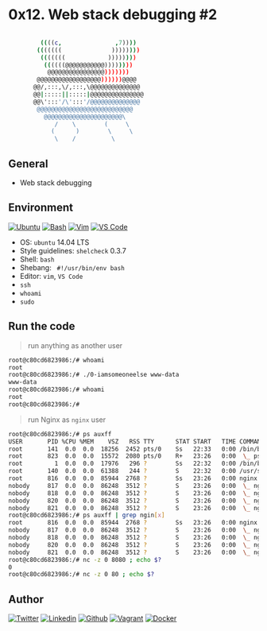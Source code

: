 # 0x12. Web stack debugging #2

```bash

         ((((c,               ,7))))
        (((((((              ))))))))
         (((((((            ))))))))
          ((((((@@@@@@@@@@@))))))))
           @@@@@@@@@@@@@@@@)))))))
        @@@@@@@@@@@@@@@@@@))))))@@@@
       @@/,:::,\/,:::,\@@@@@@@@@@@@@@
       @@|:::::||:::::|@@@@@@@@@@@@@@@
       @@\':::'/\':::'/@@@@@@@@@@@@@@
        @@@@@@@@@@@@@@@@@@@@@@@@@@@
          @@@@@@@@@@@@@@@@@@@@@@\
             /    \        (     \
            (      )        \     \
             \    /          \
```

## General

* Web stack debugging

## Environment

<!-- ubuntu -->
[![Ubuntu](https://img.shields.io/static/v1?label=&message=Ubuntu&color=E95420&logo=Ubuntu&logoColor=E95420&labelColor=2F333A)](https://ubuntu.com/) <!-- bash -->
[![Bash](https://img.shields.io/static/v1?label=&message=GNU%20Bash&color=4EAA25&logo=GNU%20Bash&logoColor=4EAA25&labelColor=2F333A)](https://www.gnu.org/software/bash/) <!-- vim -->
[![Vim](https://img.shields.io/static/v1?label=&message=Vim&color=019733&logo=Vim&logoColor=019733&labelColor=2F333A)](https://www.vim.org/) <!-- vs code -->
[![VS Code](https://img.shields.io/static/v1?label=&message=Visual%20Studio%20Code&color=5C2D91&logo=Visual%20Studio%20Code&logoColor=5C2D91&labelColor=2F333A)](https://code.visualstudio.com/)

* OS: ``ubuntu`` 14.04 LTS
* Style guidelines: ``shelcheck`` 0.3.7
* Shell: ``bash``
* Shebang: `` #!/usr/bin/env bash``
* Editor: ``vim``, ``VS Code``
* ``ssh``
* ``whoami``
* ``sudo``

## Run the code

> run anything as another user

```bash
root@c80cd6823986:/# whoami
root
root@c80cd6823986:/# ./0-iamsomeoneelse www-data
www-data
root@c80cd6823986:/# whoami
root
root@c80cd6823986:/#
```

> run Nginx as ``nginx`` user

```bash
root@c80cd6823986:/# ps auxff
USER       PID %CPU %MEM    VSZ   RSS TTY      STAT START   TIME COMMAND
root       141  0.0  0.0  18256  2452 pts/0    Ss   22:33   0:00 /bin/bash
root       823  0.0  0.0  15572  2080 pts/0    R+   23:26   0:00  \_ ps auxff
root         1  0.0  0.0  17976   296 ?        Ss   22:32   0:00 /bin/bash ./tmp/run.sh
root       140  0.0  0.0  61388   244 ?        S    22:32   0:00 /usr/sbin/sshd -D
root       816  0.0  0.0  85944  2768 ?        Ss   23:26   0:00 nginx: master process /usr/sbin/nginx
nobody     817  0.0  0.0  86248  3512 ?        S    23:26   0:00  \_ nginx: worker process
nobody     818  0.0  0.0  86248  3512 ?        S    23:26   0:00  \_ nginx: worker process
nobody     820  0.0  0.0  86248  3512 ?        S    23:26   0:00  \_ nginx: worker process
nobody     821  0.0  0.0  86248  3512 ?        S    23:26   0:00  \_ nginx: worker process
root@c80cd6823986:/# ps auxff | grep ngin[x]
root       816  0.0  0.0  85944  2768 ?        Ss   23:26   0:00 nginx: master process /usr/sbin/nginx
nobody     817  0.0  0.0  86248  3512 ?        S    23:26   0:00  \_ nginx: worker process
nobody     818  0.0  0.0  86248  3512 ?        S    23:26   0:00  \_ nginx: worker process
nobody     820  0.0  0.0  86248  3512 ?        S    23:26   0:00  \_ nginx: worker process
nobody     821  0.0  0.0  86248  3512 ?        S    23:26   0:00  \_ nginx: worker process
root@c80cd6823986:/# nc -z 0 8080 ; echo $?
0
root@c80cd6823986:/# nc -z 0 80 ; echo $?
```

## Author

<!-- twitter -->
[![Twitter](https://img.shields.io/twitter/follow/ralex_uy?style=social)](https://twitter.com/ralex_uy) <!-- linkedin --> [![Linkedin](https://img.shields.io/badge/LinkedIn-+27K-blue?style=social&logo=linkedin)](https://www.linkedin.com/in/ronald-rivero/) <!-- github --> [![Github](https://img.shields.io/github/followers/ralexrivero?style=social)](https://github.com/ralexrivero/) <!-- vagrant --> [![Vagrant](https://img.shields.io/static/v1?label=&message=Vagrant%20Profile&color=1868F2&logo=vagrant&labelColor=2F333A)](https://app.vagrantup.com/ralexrivero) <!-- docker --> [![Docker](https://img.shields.io/static/v1?label=&message=Docker%20Profile&color=2496ED&logo=Docker&labelColor=2F333A)](https://hub.docker.com/u/ralexrivero)
